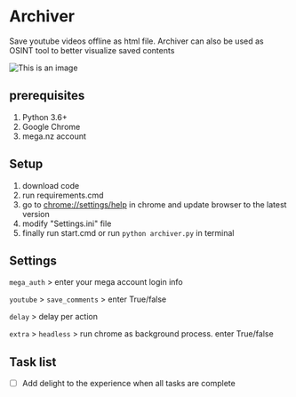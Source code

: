 # Archiver
Save youtube videos offline as html file. Archiver can also be used as OSINT tool to better visualize saved contents

![This is an image](https://myoctocat.com/assets/images/base-octocat.svg)

## prerequisites
1. Python 3.6+
2. Google Chrome
3. mega.nz account

## Setup
1. download code
2. run requirements.cmd
3. go to [chrome://settings/help](chrome://settings/help) in chrome and update browser to the latest version
4. modify "Settings.ini" file
5. finally run start.cmd or run `python archiver.py` in terminal

## Settings
`mega_auth` > enter your mega account login info

`youtube` > `save_comments` > enter True/false

`delay` > delay per action

`extra` > `headless` > run chrome as background process. enter True/false

## Task list
- [ ] Add delight to the experience when all tasks are complete
